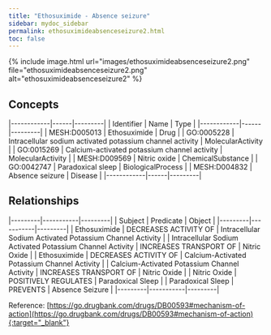```yaml
---
title: "Ethosuximide - Absence seizure"
sidebar: mydoc_sidebar
permalink: ethosuximideabsenceseizure2.html
toc: false 
---
```


{% include image.html url="images/ethosuximideabsenceseizure2.png" file="ethosuximideabsenceseizure2.png" alt="ethosuximideabsenceseizure2" %}

## Concepts

|------------|------|---------|
| Identifier | Name | Type    |
|------------|------|---------|
| MESH:D005013 | Ethosuximide | Drug |
| GO:0005228 | Intracellular sodium activated potassium channel activity | MolecularActivity |
| GO:0015269 | Calcium-activated potassium channel activity | MolecularActivity |
| MESH:D009569 | Nitric oxide | ChemicalSubstance |
| GO:0042747 | Paradoxical sleep | BiologicalProcess |
| MESH:D004832 | Absence seizure | Disease |
|------------|------|---------|

## Relationships

|---------|-----------|---------|
| Subject | Predicate | Object  |
|---------|-----------|---------|
| Ethosuximide | DECREASES ACTIVITY OF | Intracellular Sodium Activated Potassium Channel Activity |
| Intracellular Sodium Activated Potassium Channel Activity | INCREASES TRANSPORT OF | Nitric Oxide |
| Ethosuximide | DECREASES ACTIVITY OF | Calcium-Activated Potassium Channel Activity |
| Calcium-Activated Potassium Channel Activity | INCREASES TRANSPORT OF | Nitric Oxide |
| Nitric Oxide | POSITIVELY REGULATES | Paradoxical Sleep |
| Paradoxical Sleep | PREVENTS | Absence Seizure |
|---------|-----------|---------|

Reference: [https://go.drugbank.com/drugs/DB00593#mechanism-of-action](https://go.drugbank.com/drugs/DB00593#mechanism-of-action){:target="_blank"}